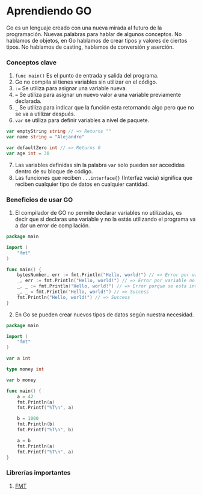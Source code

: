 # Aprendiendo GO

Go es un lenguaje creado con una nueva mirada al futuro de la programación. Nuevas palabras para hablar de algunos conceptos. No hablamos de objetos, en Go hablamos de crear tipos y valores de ciertos tipos. No hablamos de casting, hablamos de conversión y aserción.

### Conceptos clave

1. `func main()` Es el punto de entrada y salida del programa.
2. Go no compila si tienes variables sin utilizar en el código.
3. `:=` Se utiliza para asignar una variable nueva.
4. `=` Se utiliza para asignar un nuevo valor a una variable previamente declarada.
5. `_` Se utiliza para indicar que la función esta retornando algo pero que no se va a utilizar después.
6. `var` se utiliza para definir variables a nível de paquete.

```go
var emptyString string // => Returns ""
var name string = "Alejandro"

var defaultZero int // => Returns 0
var age int = 30
```

7. Las variables definidas sin la palabra `var` solo pueden ser accedidas dentro de su bloque de código.
8. Las funciones que reciben `...interface{}` (Interfaz vacia) significa que reciben cualquier tipo de datos en cualquier cantidad.

### Beneficios de usar GO

1. El compilador de GO no permite declarar variables no utilizadas, es decir que si declaras una variable y no la estás utilizando el programa va a dar un error de compilación.

```go
package main

import (
	"fmt"
)

func main() {
	bytesNumber, err := fmt.Println("Hello, world!") // => Error por variables no utilizadas.
    _, err := fmt.Println("Hello, world!") // => Error por variable no utilizada.
    _, _ := fmt.Println("Hello, world!") // => Error porque se esta intentando asignar un valor a variables que no se van a utilizar.
    _, _ = fmt.Println("Hello, world!") // => Success
    fmt.Println("Hello, world!") // => Success
}
```

2. En Go se pueden crear nuevos tipos de datos según nuestra necesidad.

```go
package main

import (
	"fmt"
)

var a int

type money int

var b money

func main() {
	a = 42
	fmt.Println(a)
	fmt.Printf("%T\n", a)

	b = 1000
	fmt.Println(b)
	fmt.Printf("%T\n", b)

	a = b
	fmt.Println(a)
	fmt.Printf("%T\n", a)
}
```

### Librerías importantes

1. [FMT](https://pkg.go.dev/fmt)
